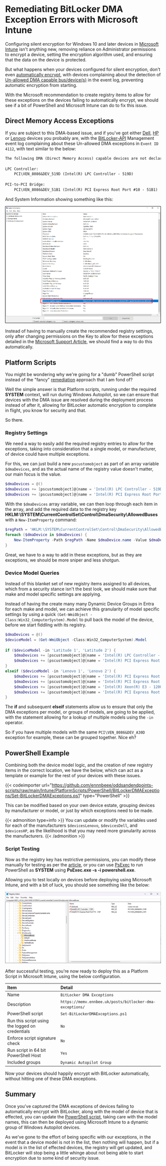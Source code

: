 # Remediating BitLocker DMA Exception Errors with Microsoft Intune


Configuring silent encryption for Windows 10 and later devices in [Microsoft Intune](https://learn.microsoft.com/en-us/mem/intune/protect/encrypt-devices#silently-enable-bitlocker-on-devices) isn't anything new, removing reliance on Administrator permissions to encrypt a device, setting the encryption algorithm used, and ensuring that the data on the device is protected.

But what happens when your devices configured for silent encryption, don't even [automatically encrypt](https://learn.microsoft.com/en-us/windows-hardware/design/device-experiences/oem-bitlocker#bitlocker-automatic-device-encryption), with devices complaining about the detection of [Un-allowed DMA capable bus/device(s)](https://learn.microsoft.com/en-us/windows-hardware/design/device-experiences/oem-bitlocker#un-allowed-dma-capable-busdevices-detected) in the event log, preventing automatic encryption from starting.

With the Microsoft recommendation to create registry items to allow for these exceptions on the devices failing to automatically encrypt, we should see if a bit of PowerShell and Microsoft Intune can do to fix this issue.

## Direct Memory Access Exceptions

If you are subject to this DMA-based issue, and if you've got either [Dell](https://www.dell.com/support/kbdoc/en-tt/000124709/system-does-not-meet-bitlocker-automatic-device-encryption-requirements), [HP](https://www.reddit.com/r/Hewlett_Packard/comments/a4t9pr/hp_zbook_15_g5_oem_windows_image_automatic/) or [Lenovo](https://www.reddit.com/r/Intune/comments/b31le3/bitlocker_policy_issues_help/) devices you probably are, with the [BitLocker-API](https://learn.microsoft.com/en-us/troubleshoot/windows-client/windows-security/bitlocker-issues-troubleshooting) Management event log complaining about these Un-allowed DMA exceptions in `Event ID 4112`, with text similar to the below:

```txt
The following DMA (Direct Memory Access) capable devices are not declared as protected from external access, which can block security features such as BitLocker automatic device encryption:

LPC Controller:
    PCI\VEN_8086&DEV_519D (Intel(R) LPC Controller - 519D)

PCI-to-PCI Bridge:
    PCI\VEN_8086&DEV_51B1 (Intel(R) PCI Express Root Port #10 - 51B1)
```

And System Information showing something like this:

![BitLocker System Info](img/bldma-sysinfo.png "System Information showing DMA Exceptions.")

Instead of having to manually create the recommended registry settings, only after changing permissions on the Key to allow for these exceptions detailed in the [Microsoft Support Article](https://learn.microsoft.com/en-us/windows-hardware/design/device-experiences/oem-bitlocker#un-allowed-dma-capable-busdevices-detected), we should find a way to do this automatically.

## Platform Scripts

You might be wondering why we're going for a "dumb" PowerShell script instead of the "fancy" [remediation](https://learn.microsoft.com/en-us/mem/intune/fundamentals/remediations) approach that I am fond of?

Well the simple answer is that Platform scripts, running under the required **SYSTEM** context, will run during Windows Autopilot, so we can ensure that devices with the DMA issue are resolved during the deployment process instead of after it, allowing for BitLocker automatic encryption to complete in flight, you know for security and that.

So there.

### Registry Settings

We need a way to easily add the required registry entries to allow for the exceptions, taking into consideration that a single model, or manufacturer, of device could have multiple exceptions.

For this, we can just build a new `pscustomobject` as part of an array variable `$dmaDevices`, and as the actual name of the registry value doesn't matter, our main focus is the value.

```PowerShell
$dmaDevices = @()
$dmaDevices += [pscustomobject]@{name = 'Intel(R) LPC Controller - 519D'; value = 'PCI\VEN_8086&DEV_519D'}
$dmaDevices += [pscustomobject]@{name = 'Intel(R) PCI Express Root Port #10 - 51B1'; value = 'PCI\VEN_8086&DEV_51B1'}
```

With the `$dmaDevices` array variable, we can then loop through each item in the array, and add the required data to the registry key **HKLM:\SYSTEM\CurrentControlSet\Control\DmaSecurity\AllowedBuses** with a `New-ItemProperty` command:

```PowerShell
$regPath = 'HKLM:\SYSTEM\CurrentControlSet\Control\DmaSecurity\AllowedBuses'
foreach ($dmaDevice in $dmaDevices) {
    New-ItemProperty -Path $regPath -Name $dmaDevice.name -Value $dmaDevice.value -PropertyType String -Force
}
```

Great, we have to a way to add in these exceptions, but as they are exceptions, we should be more sniper and less shotgun.

### Device Model Queries

Instead of this blanket set of new registry items assigned to all devices, which from a security stance isn't the best look, we should make sure that make and model specific settings are applying.

Instead of having the create many many Dynamic Device Groups in Entra for each make and model, we can achieve this granularity of model specific settings by using a quick `(Get-WmiObject -Class:Win32_ComputerSystem).Model` to pull back the model of the device, before we start fiddling with its registry.

```PowerShell
$dmaDevices = @()
$deviceModel = (Get-WmiObject -Class:Win32_ComputerSystem).Model

if ($deviceModel -in 'Latitude 1', 'Latitude 2') {
    $dmaDevices += [pscustomobject]@{name = 'Intel(R) LPC Controller - 519D'; value = 'PCI\VEN_8086&DEV_519D'}
    $dmaDevices += [pscustomobject]@{name = 'Intel(R) PCI Express Root Port #10 - 51B1'; value = 'PCI\VEN_8086&DEV_51B1'}
}
elseif ($deviceModel -in 'Lenovo 1', 'Lenovo 2') {
    $dmaDevices += [pscustomobject]@{name = 'Intel(R) PCI Express Root Port #20 - A343'; value = 'PCI\VEN_8086&DEV_A343'}
    $dmaDevices += [pscustomobject]@{name = 'Intel(R) PCI Express Root Port #9 - A330'; value = 'PCI\VEN_8086&DEV_A330'}
    $dmaDevices += [pscustomobject]@{name = 'Intel(R) Xeon(R) E3 - 1200/1500 v5/6th Gen Intel(R) Core(TM) PCIe Controller (x16) - 1901'; value = 'PCI\VEN_8086&DEV_1901'}
    $dmaDevices += [pscustomobject]@{name = 'Intel(R) PCI Express Root Port #15 - A336'; value = 'PCI\VEN_8086&DEV_A336'}
}
```

The **if** and subsequent **elseif** statements allow us to ensure that only the DMA exceptions per model, or groups of models, are going to be applied, with the statement allowing for a lookup of multiple models using the `-in` operator.

So if you have multiple models with the same `PCI\VEN_8086&DEV_A30D` exception for example, these can be grouped together. Nice eh?

## PowerShell Example

Combining both the device model logic, and the creation of new registry items in the correct location, we have the below, which can act as a template or example for the rest of your devices with these issues.

{{< codeimporter url="https://github.com/ennnbeee/oddsandendpoints-scripts/raw/main/Intune/PlatformScripts/PowerShell/BitLockerDMAExceptions/Set-BitLockerDMAExceptions.ps1" type="PowerShell" >}}

This can be modified based on your own device estate, grouping devices by manufacturer or model, or just by which exceptions need to be made.

{{< admonition type=info >}}
You can update or modify the variables used for each of the manufacturers `$devicesLenovo`, `$devicesDell`, and `$devicesHP`, as the likelihood is that you may need more granularity across the manufacturers.
{{< /admonition >}}

### Script Testing

Now as the registry key has restrictive permissions, you can modify these manually for testing as per the [article](https://learn.microsoft.com/en-us/windows-hardware/design/device-experiences/oem-bitlocker#un-allowed-dma-capable-busdevices-detected), or you can use [PsExec](https://learn.microsoft.com/en-us/sysinternals/downloads/psexec) to run PowerShell as **SYSTEM** using **PsExec.exe -s -i powershell.exe**.

Allowing you to test locally on devices before deploying using Microsoft Intune, and with a bit of luck, you should see something like the below:

![Registry DMA Exceptions](img/bldma-reg.png "Registry settings showing DMA Exception values.")

After successful testing, you're now ready to deploy this as a Platform Script in Microsoft Intune, using the below configuration.

| Item | Detail |
| :- | :- |
| Name | `BitLocker DMA Exceptions` |
| Description | `https://memv.ennbee.uk/posts/bitlocker-dma-exceptions/` |
| PowerShell script | `Set-BitLockerDMAExceptions.ps1` |
| Run this script using the logged on credentials | `No` |
| Enforce script signature check | `No`  |
| Run script in 64 bit PowerShell Host | `Yes` |
| Included groups | `Dynamic Autopilot Group` |

Now your devices should happily encrypt with BitLocker automatically, without hitting one of these DMA exceptions.

## Summary

Once you've captured the DMA exceptions of devices failing to automatically encrypt with BitLocker, along with the model of device that is effected, you can update the [PowerShell script](https://github.com/ennnbeee/oddsandendpoints-scripts/blob/main/Intune/PlatformScripts/PowerShell/BitLockerDMAExceptions/Set-BitLockerDMAExceptions.ps1), taking care with the model names, this can then be deployed using Microsoft Intune to a dynamic group of Windows Autopilot devices.

As we've gone to the effort of being specific with our exceptions, in the event that a device model is not in the list, then nothing will happen, but if a model *is* in the list of effected devices, the registry will get updated, and BitLocker will stop being a little whinge about not being able to start encryption due to some kind of security issue.

